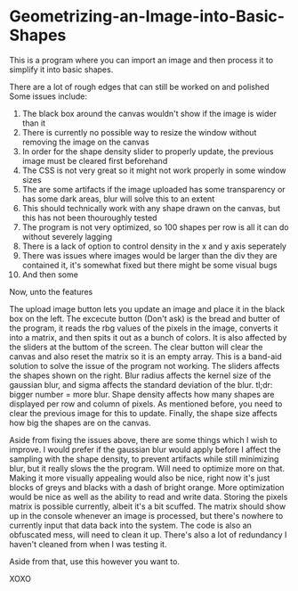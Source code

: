 # Geometrizing-an-Image-into-Basic-Shapes
This is a program where you can import an image and then process it to simplify it into basic shapes.

There are a lot of rough edges that can still be worked on and polished
Some issues include:
  1. The black box around the canvas wouldn't show if the image is wider than it
  2. There is currently no possible way to resize the window without removing the image on the canvas
  3. In order for the shape density slider to properly update, the previous image must be cleared first beforehand
  4. The CSS is not very great so it might not work properly in some window sizes
  5. The are some artifacts if the image uploaded has some transparency or has some dark areas, blur will solve this to an extent
  6. This should technically work with any shape drawn on the canvas, but this has not been thouroughly tested
  7. The program is not very optimized, so 100 shapes per row is all it can do without severely lagging
  8. There is a lack of option to control density in the x and y axis seperately
  9. There was issues where images would be larger than the div they are contained it, it's somewhat fixed but there might be some visual bugs
  10. And then some

Now, unto the features

The upload image button lets you update an image and place it in the black box on the left.
The excecute button (Don't ask) is the bread and butter of the program, it reads the rbg values of the pixels in the image, converts it into a matrix,
and then spits it out as a bunch of colors. It is also affected by the sliders at the buttom of the screen.
The clear button will clear the canvas and also reset the matrix so it is an empty array. This is a band-aid solution to solve the issue of the program not working.
The sliders affects the shapes shown on the right. Blur radius affects the kernel size of the gaussian blur, and sigma affects the standard deviation of the blur.
tl;dr: bigger number = more blur.
Shape density affects how many shapes are displayed per row and column of pixels. As mentioned before, you need to clear the previous image for this to update.
Finally, the shape size affects how big the shapes are on the canvas.

Aside from fixing the issues above, there are some things which I wish to improve.
I would prefer if the gaussian blur would apply before I affect the sampling with the shape density, to prevent artifacts while still minimizing blur,
but it really slows the the program. Will need to optimize more on that.
Making it more visually appealing would also be nice, right now it's just blocks of greys and blacks with a dash of bright orange.
More optimization would be nice as well as the ability to read and write data.
Storing the pixels matrix is possible currently, albeit it's a bit scuffed.
The matrix should show up in the console whenever an image is processed, but there's nowhere to currently input that data back into the system.
The code is also an obfuscated mess, will need to clean it up.
There's also a lot of redundancy I haven't cleaned from when I was testing it.

Aside from that, use this however you want to.

XOXO
